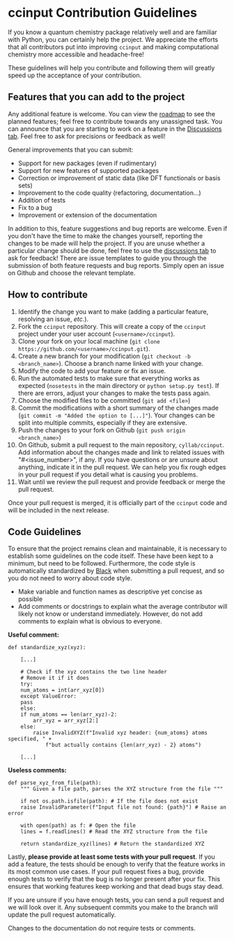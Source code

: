 # ccinput Contribution Guidelines

If you know a quantum chemistry package relatively well and are familiar with Python, you can certainly help the project. We appreciate the efforts that all contributors put into improving `ccinput` and making computational chemistry more accessible and headache-free!

These guidelines will help you contribute and following them will greatly speed up the acceptance of your contribution.

## Features that you can add to the project

Any additional feature is welcome. You can view the [roadmap](https://github.com/orgs/cyllab/projects/1/views/1) to see the planned features; feel free to contribute towards any unassigned task. You can announce that you are starting to work on a feature in the [Discussions tab](https://github.com/cyllab/ccinput/discussions). Feel free to ask for precisions or feedback as well!

General improvements that you can submit:

- Support for new packages (even if rudimentary)
- Support for new features of supported packages
- Correction or improvement of static data (like DFT functionals or basis sets)
- Improvement to the code quality (refactoring, documentation...)
- Addition of tests
- Fix to a bug
- Improvement or extension of the documentation

In addition to this, feature suggestions and bug reports are welcome. Even if you don't have the time to make the changes yourself, reporting the changes to be made will help the project. If you are unuse whether a particular change should be done, feel free to use the [discussions tab](https://github.com/cyllab/ccinput/discussions) to ask for feedback! There are issue templates to guide you through the submission of both feature requests and bug reports. Simply open an issue on Github and choose the relevant template.

## How to contribute
1. Identify the change you want to make (adding a particular feature, resolving an issue, *etc.*).
2. Fork the `ccinput` repository. This will create a copy of the `ccinput` project under your user account (`<username>/ccinput`).
3. Clone your fork on your local machine (`git clone https://github.com/<username>/ccinput.git`).
4. Create a new branch for your modification (`git checkout -b <branch_name>`). Choose a branch name linked with your change.
5. Modify the code to add your feature or fix an issue.
6. Run the automated tests to make sure that everything works as expected (`nosetests` in the main directory or `python setup.py test`). If there are errors, adjust your changes to make the tests pass again.
7. Choose the modified files to be committed (`git add <file>`)
8. Commit the modifications with a short summary of the changes made (`git commit -m "Added the option to [...]"`). Your changes can be split into multiple commits, especially if they are extensive.
9. Push the changes to your fork on Github (`git push origin <branch_name>`)
10. On Github, submit a pull request to the main repository, `cyllab/ccinput`. Add information about the changes made and link to related issues with "#<issue_number>", if any. If you have questions or are unsure about anything, indicate it in the pull request. We can help you fix rough edges in your pull request if you detail what is causing you problems.
11. Wait until we review the pull request and provide feedback or merge the pull request.

Once your pull request is merged, it is officially part of the `ccinput` code and will be included in the next release.

## Code Guidelines

To ensure that the project remains clean and maintainable, it is necessary to establish some guidelines on the code itself. These have been kept to a minimum, but need to be followed. Furthermore, the code style is automatically standardized by [Black](https://github.com/psf/black) when submitting a pull request, and so you do not need to worry about code style.

- Make variable and function names as descriptive yet concise as possible
- Add comments or docstrings to explain what the average contributor will likely not know or understand immediately. However, do not add comments to explain what is obvious to everyone.

**Useful comment:**

	def standardize_xyz(xyz):

	    [...]

	    # Check if the xyz contains the two line header
	    # Remove it if it does
	    try:
		num_atoms = int(arr_xyz[0])
	    except ValueError:
		pass
	    else:
		if num_atoms == len(arr_xyz)-2:
		    arr_xyz = arr_xyz[2:]
		else:
		    raise InvalidXYZ(f"Invalid xyz header: {num_atoms} atoms specified, " +
			    f"but actually contains {len(arr_xyz) - 2} atoms")

	    [...]


**Useless comments:**

	def parse_xyz_from_file(path):
	    """ Given a file path, parses the XYZ structure from the file """

	    if not os.path.isfile(path): # If the file does not exist
		raise InvalidParameter(f"Input file not found: {path}") # Raise an error

	    with open(path) as f: # Open the file
		lines = f.readlines() # Read the XYZ structure from the file

	    return standardize_xyz(lines) # Return the standardized XYZ

Lastly, **please provide at least some tests with your pull request**. If you add a feature, the tests should be enough to verify that the feature works in its most common use cases. If your pull request fixes a bug, provide enough tests to verify that the bug is no longer present after your fix. This ensures that working features keep working and that dead bugs stay dead.

If you are unsure if you have enough tests, you can send a pull request and we will look over it. Any subsequent commits you make to the branch will update the pull request automatically.

Changes to the documentation do not require tests or comments.

